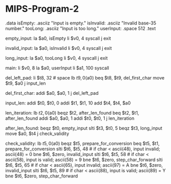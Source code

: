 # MIPS-Program-2
.data
  isEmpty:   .asciiz "Input is empty."
  isInvalid: .asciiz "Invalid base-35 number."
  tooLong:    .asciiz "Input is too long."
  userInput:    .space  512
.text

empty_input:
  la $a0, isEmpty
  li $v0, 4
  syscall
  j exit
  
invalid_input:
  la $a0, isInvalid
  li $v0, 4
  syscall
  j exit
  
long_input:
  la $a0, tooLong
  li $v0, 4
  syscall
  j exit

main:
  li $v0, 8
  la $a0, userInput
  li $a1, 100
  syscall

del_left_pad:
	li $t8, 32 # space
	lb $t9, 0($a0)
	beq $t8, $t9, del_first_char
	move $t9, $a0
	j input_len
	
del_first_char:
	addi $a0, $a0, 1
	j del_left_pad

input_len:
	addi $t0, $t0, 0
	addi $t1, $t1, 10
	add $t4, $t4, $a0

len_iteration:
	lb $t2, 0($a0)
	beqz $t2, after_len_found
	beq $t2, $t1, after_len_found
	addi $a0, $a0, 1
	addi $t0, $t0, 1
	j len_iteration
	
after_len_found:
	beqz $t0, empty_input
	slti $t3, $t0, 5
	beqz $t3, long_input
	move $a0, $t4
	j check_validity
	
check_validity:
	lb $t5, 0($a0)
	beqz $t5, prepare_for_conversion
	beq $t5, $t1, prepare_for_conversion
	slti $t6, $t5, 48                 # if char < ascii(48),  input invalid;   ascii(48) = 0
        bne $t6, $zero, invalid_input
	slti $t6, $t5, 58                 # if char < ascii(58),  input is valid;  ascii(58) = 9
	bne $t6, $zero, step_char_forward
        slti $t6, $t5, 65                 # if char < ascii(65),  input invalid;   ascii(97) = A
	bne $t6, $zero, invalid_input
        slti $t6, $t5, 89                 # if char < ascii(88),  input is valid;  ascii(89) = Y
	bne $t6, $zero, step_char_forward
